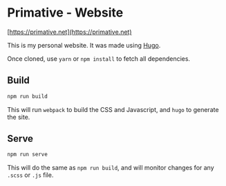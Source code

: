 # Primative - Website

[https://primative.net](https://primative.net)

This is my personal website. It was made using [Hugo](https://gohugo.io/).

Once cloned, use `yarn` or `npm install` to fetch all dependencies.

## Build

```bash
npm run build
```

This will run `webpack` to build the CSS and Javascript, and `hugo` to generate the site.

## Serve

```bash
npm run serve
```

This will do the same as `npm run build`, and will monitor changes for any `.scss` or `.js` file.
